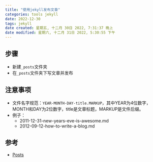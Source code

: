 ```yaml
---
title: "使用jekyll发布文章"
categories: tools jekyll
date: 2022-12-30
tags: jekyll
date created: 星期五, 十二月 30日 2022, 7:31:37 晚上
date modified: 星期六, 十二月 31日 2022, 5:30:55 下午
---
```


## 步骤
- 新建`_posts`文件夹
- 在`_posts`文件夹下写文章并发布


## 注意事项
- 文件名字规范：`YEAR-MONTH-DAY-title.MARKUP`，其中YEAR为4位数字，MONTH和DAY为2位数字，title是文章标题，MARKUP是文件后缀。
- 例子：
	- 2011-12-31-new-years-eve-is-awesome.md 
	- 2012-09-12-how-to-write-a-blog.md


## 参考
- [Posts](https://jekyllrb.com/docs/posts/)
